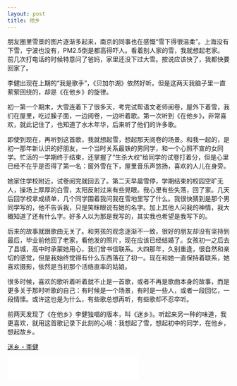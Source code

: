 ```yaml
---
layout: post
title: 他乡
---
```


朋友圈里雪景的图片逐渐多起来，南京的同事也在感慨“雪下得很温柔”。上海没有下雪，宁波也没有，PM2.5倒是都高得吓人。看着别人家的雪，我就想起老家。前几次打电话的时候特意问了爸妈，家里还没下过大雪。按说应该快了，我都快要回家了。

李健出现在上期的“我是歌手”，《贝加尔湖》依然好听。但是这两天我脑子里一直萦萦回绕的，却是《在他乡》的旋律。

初一第一个期末，大雪连着下了很多天，考完试帮语文老师阅卷，屋外下着雪，我们在屋里，吃过臊子面，一边阅卷，一边听着歌。第一次听到《在他乡》，非常喜欢，就此记住了，也知道了水木年华，后来听了他们的许多歌。

即使到现在，再听到这首歌，我就想起雪，想起那天阅卷的场景。和我一起的，是初一那年新认识的好朋友，一个当时关系最铁的男同学，和一个心照不宣的女同学。忙活的一学期终于结束，还掌握了“生杀大权”给同学的试卷打着分，但是心里已经不在乎是否得了第一名：窗外雪在下，屋里音乐声悠扬，喜欢的人儿在身旁。

她家住学校附近，试卷阅完就回去了。第二天早晨雪停，学期结束的校园空旷无人，操场上厚厚的白雪，太阳反射过来有些晃眼。我心里有些失落，回了家。几天后回学校拿成绩单，几个同学围着我问我在雪地里写了什么。我很快猜到是那个男同学写的，他不告诉我，只是笑眯眼说有她的名字。加上其他人问我的神情，我大概知道了还有什么字。好多人以为那是我写的，其实我也希望是我写下的。

后来的故事就跟歌曲无关了。和男孩的观念逐渐不一致，很好的朋友却没有坚持到最后，毕业前他回了老家，看他发的照片，现在应该已经结婚了。女孩初一之后去了县城，高中时承蒙她用心，我们曾书信联系。大四那年，久别重逢，很自然和亲切的感觉，但是我始终觉得有什么东西落在了初一。现在和她一直保持着联系，她喜欢摄影，依然是当初那个活络直率的姑娘。


很多时候，喜欢的歌听着听着就不止是一首歌，或者不再是歌曲本身的故事，而是更多关于那时听歌的自己：有时候是一个场景，有时是一些人，或者一段回忆，一段情愫。或许这也是为什么，有些歌总想再听，有些歌却不忍卒听。

前两天发现了《在他乡》李健独唱的版本，叫《迷乡》。听起来另一种的味道，我更喜欢，就用这首歌记录下此刻的心境：我想起了雪，想起初中的同学，在他乡，想起故乡。

[迷乡 - 李健](http://music.163.com/#/song?id=376398)

<iframe frameborder="no" border="0" marginwidth="0" marginheight="0" width="298" height="52" src="//music.163.com/outchain/player?type=2&id=376398&auto=0&height=32"></iframe>
